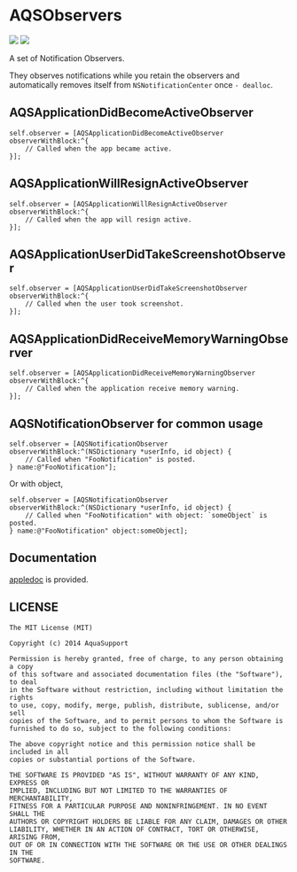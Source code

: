 AQSObservers
============

![](http://img.shields.io/cocoapods/v/AQSObservers.svg?style=flat) [![](http://img.shields.io/travis/AquaSupport/AQSObservers.svg?style=flat)](https://travis-ci.org/AquaSupport/AQSObservers)

A set of Notification Observers.

They observes notifications while you retain the observers and automatically removes itself from `NSNotificationCenter` once `- dealloc`.

AQSApplicationDidBecomeActiveObserver
---

```objc
self.observer = [AQSApplicationDidBecomeActiveObserver observerWithBlock:^{
    // Called when the app became active.
}];
```

AQSApplicationWillResignActiveObserver
---

```objc
self.observer = [AQSApplicationWillResignActiveObserver observerWithBlock:^{
    // Called when the app will resign active.
}];
```

AQSApplicationUserDidTakeScreenshotObserver
---

```objc
self.observer = [AQSApplicationUserDidTakeScreenshotObserver observerWithBlock:^{
    // Called when the user took screenshot.
}];
```

AQSApplicationDidReceiveMemoryWarningObserver
---

```objc
self.observer = [AQSApplicationDidReceiveMemoryWarningObserver observerWithBlock:^{
    // Called when the application receive memory warning.
}];
```

AQSNotificationObserver for common usage
---

```objc
self.observer = [AQSNotificationObserver observerWithBlock:^(NSDictionary *userInfo, id object) {
	// Called when "FooNotification" is posted.
} name:@"FooNotification"];
```

Or with object,

```objc
self.observer = [AQSNotificationObserver observerWithBlock:^(NSDictionary *userInfo, id object) {
	// Called when "FooNotification" with object: `someObject` is posted.
} name:@"FooNotification" object:someObject];
```

Documentation
---

[appledoc](https://dl.dropboxusercontent.com/u/7817937/___doc___AQSObservers/html/index.html) is provided.

LICENSE
---

```
The MIT License (MIT)

Copyright (c) 2014 AquaSupport

Permission is hereby granted, free of charge, to any person obtaining a copy
of this software and associated documentation files (the "Software"), to deal
in the Software without restriction, including without limitation the rights
to use, copy, modify, merge, publish, distribute, sublicense, and/or sell
copies of the Software, and to permit persons to whom the Software is
furnished to do so, subject to the following conditions:

The above copyright notice and this permission notice shall be included in all
copies or substantial portions of the Software.

THE SOFTWARE IS PROVIDED "AS IS", WITHOUT WARRANTY OF ANY KIND, EXPRESS OR
IMPLIED, INCLUDING BUT NOT LIMITED TO THE WARRANTIES OF MERCHANTABILITY,
FITNESS FOR A PARTICULAR PURPOSE AND NONINFRINGEMENT. IN NO EVENT SHALL THE
AUTHORS OR COPYRIGHT HOLDERS BE LIABLE FOR ANY CLAIM, DAMAGES OR OTHER
LIABILITY, WHETHER IN AN ACTION OF CONTRACT, TORT OR OTHERWISE, ARISING FROM,
OUT OF OR IN CONNECTION WITH THE SOFTWARE OR THE USE OR OTHER DEALINGS IN THE
SOFTWARE.
```
